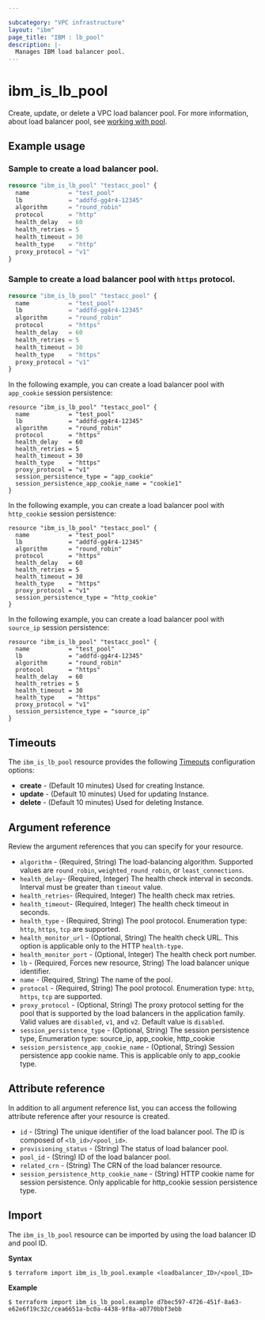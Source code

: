 ```yaml
---

subcategory: "VPC infrastructure"
layout: "ibm"
page_title: "IBM : lb_pool"
description: |-
  Manages IBM load balancer pool.
---
```


# ibm_is_lb_pool
Create, update, or delete a VPC load balancer pool.  For more information, about load balancer pool, see [working with pool](https://cloud.ibm.com/docs/vpc?topic=vpc-nlb-pools).

## Example usage

### Sample to create a load balancer pool.

```terraform
resource "ibm_is_lb_pool" "testacc_pool" {
  name           = "test_pool"
  lb             = "addfd-gg4r4-12345"
  algorithm      = "round_robin"
  protocol       = "http"
  health_delay   = 60
  health_retries = 5
  health_timeout = 30
  health_type    = "http"
  proxy_protocol = "v1"
}

```

### Sample to create a load balancer pool with `https` protocol.

```terraform
resource "ibm_is_lb_pool" "testacc_pool" {
  name           = "test_pool"
  lb             = "addfd-gg4r4-12345"
  algorithm      = "round_robin"
  protocol       = "https"
  health_delay   = 60
  health_retries = 5
  health_timeout = 30
  health_type    = "https"
  proxy_protocol = "v1"
}

```

In the following example, you can create a load balancer pool with `app_cookie` session persistence:

```hcl
resource "ibm_is_lb_pool" "testacc_pool" {
  name           = "test_pool"
  lb             = "addfd-gg4r4-12345"
  algorithm      = "round_robin"
  protocol       = "https"
  health_delay   = 60
  health_retries = 5
  health_timeout = 30
  health_type    = "https"
  proxy_protocol = "v1"
  session_persistence_type = "app_cookie"
  session_persistence_app_cookie_name = "cookie1"
}

```

In the following example, you can create a load balancer pool with `http_cookie` session persistence:

```hcl
resource "ibm_is_lb_pool" "testacc_pool" {
  name           = "test_pool"
  lb             = "addfd-gg4r4-12345"
  algorithm      = "round_robin"
  protocol       = "https"
  health_delay   = 60
  health_retries = 5
  health_timeout = 30
  health_type    = "https"
  proxy_protocol = "v1"
  session_persistence_type = "http_cookie"
}

```

In the following example, you can create a load balancer pool with `source_ip` session persistence:

```hcl
resource "ibm_is_lb_pool" "testacc_pool" {
  name           = "test_pool"
  lb             = "addfd-gg4r4-12345"
  algorithm      = "round_robin"
  protocol       = "https"
  health_delay   = 60
  health_retries = 5
  health_timeout = 30
  health_type    = "https"
  proxy_protocol = "v1"
  session_persistence_type = "source_ip"
}
```

## Timeouts
The `ibm_is_lb_pool` resource provides the following [Timeouts](https://www.terraform.io/docs/language/resources/syntax.html) configuration options:

- **create** - (Default 10 minutes) Used for creating Instance.
- **update** - (Default 10 minutes) Used for updating Instance.
- **delete** - (Default 10 minutes) Used for deleting Instance.


## Argument reference
Review the argument references that you can specify for your resource. 

- `algorithm` - (Required, String) The load-balancing algorithm. Supported values are `round_robin`, `weighted_round_robin`, or `least_connections`.
- `health_delay`- (Required, Integer) The health check interval in seconds. Interval must be greater than `timeout` value.
- `health_retries`- (Required, Integer) The health check max retries.
- `health_timeout`- (Required, Integer) The health check timeout in seconds.
- `health_type` - (Required, String) The pool protocol. Enumeration type: `http`, `https`, `tcp` are supported.
- `health_monitor_url` - (Optional, String) The health check URL. This option is applicable only to the HTTP `health-type`.
- `health_monitor_port` - (Optional, Integer) The health check port number.
- `lb`  - (Required, Forces new resource, String) The load balancer unique identifier.
- `name` - (Required, String) The name of the pool.
- `protocol` - (Required, String) The pool protocol. Enumeration type: `http`, `https`, `tcp` are supported.
- `proxy_protocol` - (Optional, String) The proxy protocol setting for the pool that is supported by the load balancers in the application family. Valid values are `disabled`, `v1`, and `v2`. Default value is `disabled`.
- `session_persistence_type` - (Optional, String) The session persistence type, Enumeration type: source_ip, app_cookie, http_cookie
- `session_persistence_app_cookie_name` - (Optional, String) Session persistence app cookie name. This is applicable only to app_cookie type.

## Attribute reference
In addition to all argument reference list, you can access the following attribute reference after your resource is created.

- `id` - (String) The unique identifier of the load balancer pool. The ID is composed of `<lb_id>/<pool_id>`.
- `provisioning_status` - (String) The status of load balancer pool.
- `pool_id` - (String) ID of the load balancer pool.
- `related_crn` - (String) The CRN of the load balancer resource.
- `session_persistence_http_cookie_name` - (String) HTTP cookie name for session persistence. Only applicable for http_cookie session persistence type.

## Import
The `ibm_is_lb_pool` resource can be imported by using the load balancer ID and pool ID. 

**Syntax**

```
$ terraform import ibm_is_lb_pool.example <loadbalancer_ID>/<pool_ID>
```

**Example**

```
$ terraform import ibm_is_lb_pool.example d7bec597-4726-451f-8a63-e62e6f19c32c/cea6651a-bc0a-4438-9f8a-a0770bbf3ebb
```
